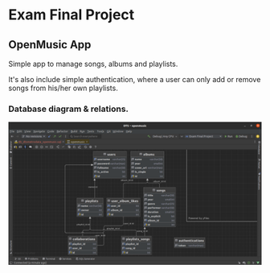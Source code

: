# Exam Final Project

## OpenMusic App

Simple app to manage songs, albums and playlists.

It's also include simple authentication, where a user can only add or remove songs from his/her own playlists.

### Database diagram & relations.

![Database diagram & relations.](./docs/images/db%20diagram.png)